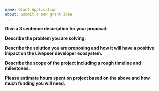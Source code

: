 ```yaml
---
name: Grant Application
about: Submit a new grant idea 
---
```


**Give a 3 sentence description for your proposal.**

**Describe the problem you are solving.** 

**Describe the solution you are proposing and how it will have a positive impact on the Livepeer developer ecosystem.** 

**Describe the scope of the project including a rough timeline and milestones.** 

**Please estimate hours spent on project based on the above and how much funding you will need.** 

